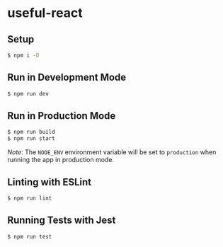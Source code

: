 # useful-react

## Setup
```bash
$ npm i -D
```

## Run in Development Mode
```bash
$ npm run dev
```

## Run in Production Mode
```bash
$ npm run build
$ npm run start
```
*Note*: The `NODE_ENV` environment variable will be set to `production` when running the app in production mode.

## Linting with ESLint
```bash
$ npm run lint
```

## Running Tests with Jest
```bash
$ npm run test
```
